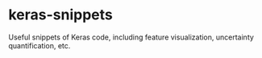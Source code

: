 # keras-snippets
Useful snippets of Keras code, including feature visualization, uncertainty quantification, etc.
